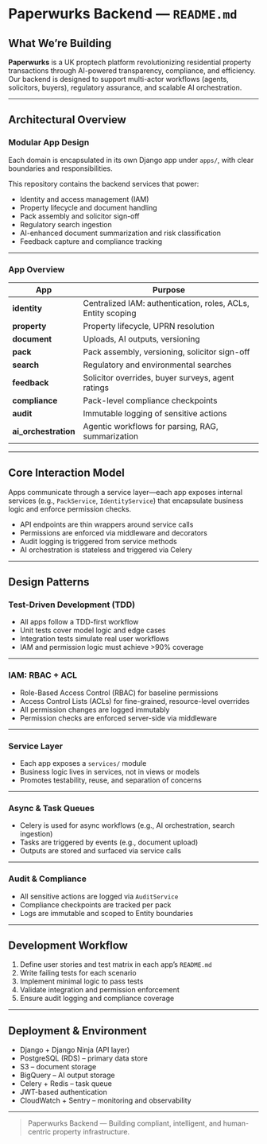 # Paperwurks Backend — `README.md`

## What We’re Building

**Paperwurks** is a UK proptech platform revolutionizing residential property transactions through AI-powered transparency, compliance, and efficiency.  
Our backend is designed to support multi-actor workflows (agents, solicitors, buyers), regulatory assurance, and scalable AI orchestration.

---

## Architectural Overview

### Modular App Design

Each domain is encapsulated in its own Django app under `apps/`, with clear boundaries and responsibilities.

This repository contains the backend services that power:

- Identity and access management (IAM)
- Property lifecycle and document handling
- Pack assembly and solicitor sign-off
- Regulatory search ingestion
- AI-enhanced document summarization and risk classification
- Feedback capture and compliance tracking

---

### App Overview

| App                  | Purpose                                                      |
| -------------------- | ------------------------------------------------------------ |
| **identity**         | Centralized IAM: authentication, roles, ACLs, Entity scoping |
| **property**         | Property lifecycle, UPRN resolution                          |
| **document**         | Uploads, AI outputs, versioning                              |
| **pack**             | Pack assembly, versioning, solicitor sign-off                |
| **search**           | Regulatory and environmental searches                        |
| **feedback**         | Solicitor overrides, buyer surveys, agent ratings            |
| **compliance**       | Pack-level compliance checkpoints                            |
| **audit**            | Immutable logging of sensitive actions                       |
| **ai_orchestration** | Agentic workflows for parsing, RAG, summarization            |

---

## Core Interaction Model

Apps communicate through a service layer—each app exposes internal services (e.g., `PackService`, `IdentityService`) that encapsulate business logic and enforce permission checks.

- API endpoints are thin wrappers around service calls
- Permissions are enforced via middleware and decorators
- Audit logging is triggered from service methods
- AI orchestration is stateless and triggered via Celery

---

## Design Patterns

### Test-Driven Development (TDD)

- All apps follow a TDD-first workflow
- Unit tests cover model logic and edge cases
- Integration tests simulate real user workflows
- IAM and permission logic must achieve >90% coverage

---

### IAM: RBAC + ACL

- Role-Based Access Control (RBAC) for baseline permissions
- Access Control Lists (ACLs) for fine-grained, resource-level overrides
- All permission changes are logged immutably
- Permission checks are enforced server-side via middleware

---

### Service Layer

- Each app exposes a `services/` module
- Business logic lives in services, not in views or models
- Promotes testability, reuse, and separation of concerns

---

### Async & Task Queues

- Celery is used for async workflows (e.g., AI orchestration, search ingestion)
- Tasks are triggered by events (e.g., document upload)
- Outputs are stored and surfaced via service calls

---

### Audit & Compliance

- All sensitive actions are logged via `AuditService`
- Compliance checkpoints are tracked per pack
- Logs are immutable and scoped to Entity boundaries

---

## Development Workflow

1. Define user stories and test matrix in each app’s `README.md`
2. Write failing tests for each scenario
3. Implement minimal logic to pass tests
4. Validate integration and permission enforcement
5. Ensure audit logging and compliance coverage

---

## Deployment & Environment

- Django + Django Ninja (API layer)
- PostgreSQL (RDS) – primary data store
- S3 – document storage
- BigQuery – AI output storage
- Celery + Redis – task queue
- JWT-based authentication
- CloudWatch + Sentry – monitoring and observability

---

> Paperwurks Backend — Building compliant, intelligent, and human-centric property infrastructure.
